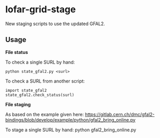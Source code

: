 # lofar-grid-stage
New staging scripts to use the updated GFAL2.

Usage
-----
**File status**

To check a single SURL by hand:

    python state_gfal2.py <surl>
To check a SURL from another script:

    import state_gfal2
    state_gfal2.check_status(surl)

**File staging**

As based on the example given here: https://gitlab.cern.ch/dmc/gfal2-bindings/blob/develop/example/python/gfal2_bring_online.py

To stage a single SURL by hand:
    python gfal2_bring_online.py <surl>
